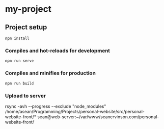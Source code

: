 # my-project

## Project setup
```
npm install
```

### Compiles and hot-reloads for development
```
npm run serve
```

### Compiles and minifies for production
```
npm run build
```

### Upload to server
rsync -avh --progress --exclude "node_modules" /home/asean/Programming/Projects/personal-website/src/personal-website-front/* sean@web-server:~/var/www/seanervinson.com/personal-website-front/